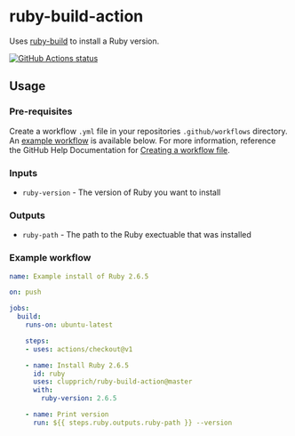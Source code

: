 # ruby-build-action

Uses [ruby-build](https://github.com/rbenv/ruby-build) to install a Ruby version.

<a href="https://github.com/clupprich/ruby-build-action"><img alt="GitHub Actions status" src="https://github.com/clupprich/ruby-build-action/workflows/test-local/badge.svg"></a>

## Usage

### Pre-requisites

Create a workflow `.yml` file in your repositories `.github/workflows` directory. An [example workflow](#example-workflow) is available below. For more information, reference the GitHub Help Documentation for [Creating a workflow file](https://help.github.com/en/articles/configuring-a-workflow#creating-a-workflow-file).

### Inputs

* `ruby-version` - The version of Ruby you want to install

### Outputs

* `ruby-path` - The path to the Ruby exectuable that was installed

### Example workflow

```yaml
name: Example install of Ruby 2.6.5

on: push

jobs:
  build:
    runs-on: ubuntu-latest

    steps:
    - uses: actions/checkout@v1

    - name: Install Ruby 2.6.5
      id: ruby
      uses: clupprich/ruby-build-action@master
      with:
        ruby-version: 2.6.5

    - name: Print version
      run: ${{ steps.ruby.outputs.ruby-path }} --version
```
